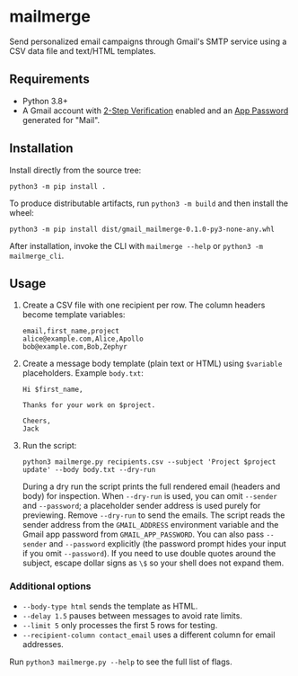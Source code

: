# mailmerge

Send personalized email campaigns through Gmail's SMTP service using a CSV data file and text/HTML templates.

## Requirements

- Python 3.8+
- A Gmail account with [2-Step Verification](https://myaccount.google.com/u/0/security) enabled and an [App Password](https://support.google.com/accounts/answer/185833) generated for "Mail".

## Installation

Install directly from the source tree:

```shell
python3 -m pip install .
```

To produce distributable artifacts, run `python3 -m build` and then install the wheel:

```shell
python3 -m pip install dist/gmail_mailmerge-0.1.0-py3-none-any.whl
```

After installation, invoke the CLI with `mailmerge --help` or `python3 -m mailmerge_cli`.

## Usage

1. Create a CSV file with one recipient per row. The column headers become template variables:

   ```csv
   email,first_name,project
   alice@example.com,Alice,Apollo
   bob@example.com,Bob,Zephyr
   ```

2. Create a message body template (plain text or HTML) using `$variable` placeholders. Example `body.txt`:

   ```text
   Hi $first_name,

   Thanks for your work on $project.

   Cheers,
   Jack
   ```

3. Run the script:

   ```shell
   python3 mailmerge.py recipients.csv --subject 'Project $project update' --body body.txt --dry-run
   ```

   During a dry run the script prints the full rendered email (headers and body) for inspection. When `--dry-run` is used, you can omit `--sender` and `--password`; a placeholder sender address is used purely for previewing. Remove `--dry-run` to send the emails. The script reads the sender address from the `GMAIL_ADDRESS` environment variable and the Gmail app password from `GMAIL_APP_PASSWORD`. You can also pass `--sender` and `--password` explicitly (the password prompt hides your input if you omit `--password`). If you need to use double quotes around the subject, escape dollar signs as `\$` so your shell does not expand them.

### Additional options

- `--body-type html` sends the template as HTML.
- `--delay 1.5` pauses between messages to avoid rate limits.
- `--limit 5` only processes the first 5 rows for testing.
- `--recipient-column contact_email` uses a different column for email addresses.

Run `python3 mailmerge.py --help` to see the full list of flags.
